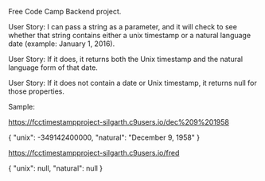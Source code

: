 Free Code Camp Backend project.

User Story: I can pass a string as a parameter, and it will check to see whether that string contains either a unix timestamp or a natural language date (example: January 1, 2016).

User Story: If it does, it returns both the Unix timestamp and the natural language form of that date.

User Story: If it does not contain a date or Unix timestamp, it returns null for those properties.

Sample:

https://fcctimestampproject-silgarth.c9users.io/dec%209%201958

{
"unix": -349142400000,
"natural": "December 9, 1958"
}

https://fcctimestampproject-silgarth.c9users.io/fred

{
"unix": null,
"natural": null
}
